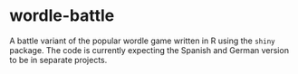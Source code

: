 # wordle-battle
A battle variant of the popular wordle game written in R using the `shiny` package.
The code is currently expecting the Spanish and German version to be in separate projects.

